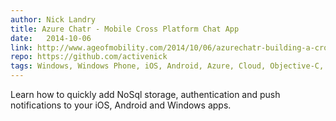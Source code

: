 ```yaml
---
author: Nick Landry
title: Azure Chatr - Mobile Cross Platform Chat App
date:   2014-10-06
link: http://www.ageofmobility.com/2014/10/06/azurechatr-building-a-cross-platform-chat-app-for-windows-ios-android/ 
repo: https://github.com/activenick
tags: Windows, Windows Phone, iOS, Android, Azure, Cloud, Objective-C, Java, C#, Mobile Services, Authentication, Push Notifications, OAuth, GCM, APNS, WNS
---
```


Learn how to quickly add NoSql storage, authentication and push notifications to your iOS, Android and Windows apps.